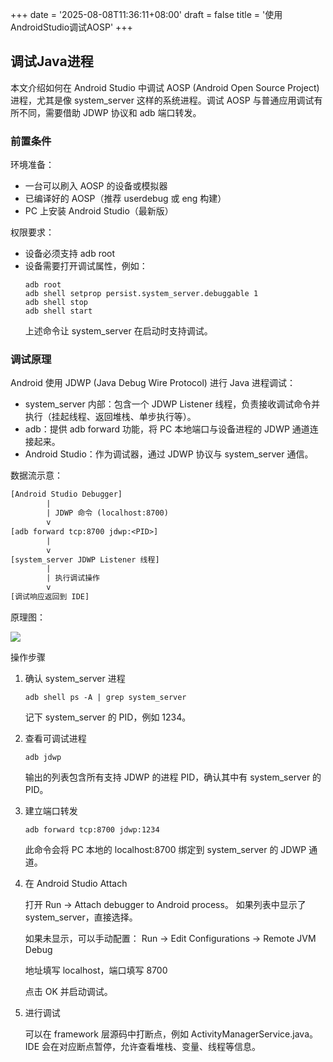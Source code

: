 +++
date = '2025-08-08T11:36:11+08:00'
draft = false
title = '使用AndroidStudio调试AOSP'
+++

## 调试Java进程

本文介绍如何在 Android Studio 中调试 AOSP (Android Open Source Project) 进程，尤其是像 system_server 这样的系统进程。调试 AOSP 与普通应用调试有所不同，需要借助 JDWP 协议和 adb 端口转发。

### 前置条件

环境准备：

* 一台可以刷入 AOSP 的设备或模拟器
* 已编译好的 AOSP（推荐 userdebug 或 eng 构建）
* PC 上安装 Android Studio（最新版）

权限要求：

* 设备必须支持 adb root
* 设备需要打开调试属性，例如：
    ```shell
    adb root
    adb shell setprop persist.system_server.debuggable 1
    adb shell stop
    adb shell start
    ```
    上述命令让 system_server 在启动时支持调试。

### 调试原理

Android 使用 JDWP (Java Debug Wire Protocol) 进行 Java 进程调试：

* system_server 内部：包含一个 JDWP Listener 线程，负责接收调试命令并执行（挂起线程、返回堆栈、单步执行等）。
* adb：提供 adb forward 功能，将 PC 本地端口与设备进程的 JDWP 通道连接起来。
* Android Studio：作为调试器，通过 JDWP 协议与 system_server 通信。

数据流示意：
```txt
[Android Studio Debugger]
        |
        | JDWP 命令 (localhost:8700)
        v
[adb forward tcp:8700 jdwp:<PID>]
        |
        v
[system_server JDWP Listener 线程]
        |
        | 执行调试操作
        v
[调试响应返回到 IDE]
```

原理图：

![](/ethenslab/images/android-jdwp.png)

操作步骤
1. 确认 system_server 进程
    ```shell
    adb shell ps -A | grep system_server
    ```
    记下 system_server 的 PID，例如 1234。

2. 查看可调试进程
    ```shell
    adb jdwp
    ```
    输出的列表包含所有支持 JDWP 的进程 PID，确认其中有 system_server 的 PID。

3. 建立端口转发
    ```shell
    adb forward tcp:8700 jdwp:1234
    ```
    此命令会将 PC 本地的 localhost:8700 绑定到 system_server 的 JDWP 通道。

4. 在 Android Studio Attach

    打开 Run → Attach debugger to Android process。
    如果列表中显示了 system_server，直接选择。

    如果未显示，可以手动配置：
    Run → Edit Configurations → Remote JVM Debug

    地址填写 localhost，端口填写 8700

    点击 OK 并启动调试。

5. 进行调试

    可以在 framework 层源码中打断点，例如 ActivityManagerService.java。
    IDE 会在对应断点暂停，允许查看堆栈、变量、线程等信息。

